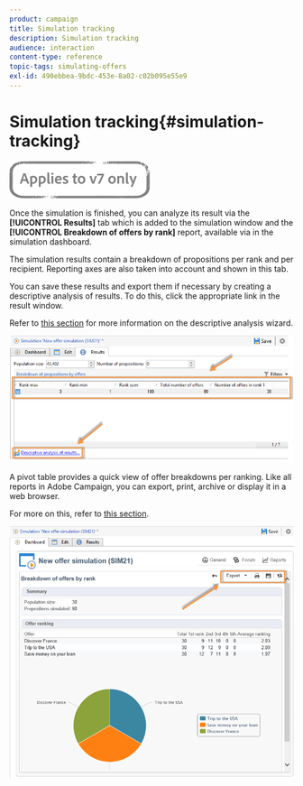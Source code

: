 ```yaml
---
product: campaign
title: Simulation tracking
description: Simulation tracking
audience: interaction
content-type: reference
topic-tags: simulating-offers
exl-id: 490ebbea-9bdc-453e-8a02-c02b095e55e9
---
```

# Simulation tracking{#simulation-tracking}

![](../../assets/v7-only.svg)

Once the simulation is finished, you can analyze its result via the **[!UICONTROL Results]** tab which is added to the simulation window and the **[!UICONTROL Breakdown of offers by rank]** report, available via in the simulation dashboard.

The simulation results contain a breakdown of propositions per rank and per recipient. Reporting axes are also taken into account and shown in this tab.

You can save these results and export them if necessary by creating a descriptive analysis of results. To do this, click the appropriate link in the result window.

Refer to [this section](../../../common/reporting/using/about-descriptive-analysis.md) for more information on the descriptive analysis wizard. 

![](assets/offer_simulation_012.png)

A pivot table provides a quick view of offer breakdowns per ranking. Like all reports in Adobe Campaign, you can export, print, archive or display it in a web browser.

For more on this, refer to [this section](../../../common/reporting/using/actions-on-reports.md).

![](assets/offer_simulation_013.png)
